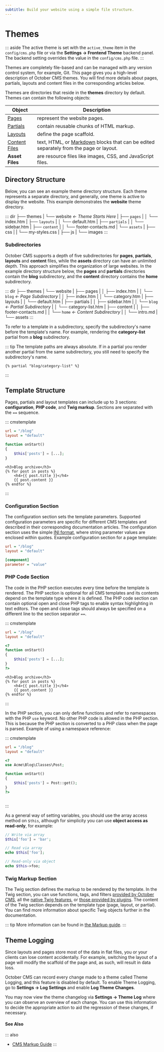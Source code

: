 ```yaml
---
subtitle: Build your website using a simple file structure.
---
```

# Themes

::: aside
The active theme is set with the `active_theme` item in the `config/cms.php` file or via the  **Settings → Frontend Theme** backend panel. The backend setting overrides the value in the `config/cms.php` file.
:::

Themes are completely file-based and can be managed with any version control system, for example, Git. This page gives you a high-level description of October CMS themes. You will find more details about pages, partials, layouts and content files in the corresponding articles below.

Themes are directories that reside in the **themes** directory by default. Themes can contain the following objects:

Object | Description
------------- | -------------
[Pages](./pages.md) | represent the website pages.
[Partials](./partials.md) | contain reusable chunks of HTML markup.
[Layouts](./layouts.md) | define the page scaffold.
[Content Files](./content.md) | text, HTML, or [Markdown](http://daringfireball.net/projects/markdown/syntax) blocks that can be edited separately from the page or layout.
**Asset Files** | are resource files like images, CSS, and JavaScript files.

## Directory Structure

Below, you can see an example theme directory structure. Each theme represents a separate directory, and generally, one theme is active to display the website. This example demonstrates the **website** theme directory.

::: dir
├── themes
|   └── website  _← Theme Starts Here_
|       ├── `pages`
|       │   └── index.htm
|       ├── `layouts`
|       │   └── default.htm
|       ├── `partials`
|       │   └── sidebar.htm
|       ├── `content`
|       │   └── footer-contacts.md
|       └── `assets`
|           ├── css
|           |   └── my-styles.css
|           ├── js
|           └── images
:::

### Subdirectories

October CMS supports a depth of five subdirectories for **pages**, **partials**, **layouts** and **content** files, while the **assets** directory can have an unlimited depth. This approach simplifies the organization of large websites. In the example directory structure below, the **pages** and **partials** directories contain the **blog** subdirectory, and the **content** directory contains the **home** subdirectory.

::: dir
├── themes
|   └── website
|       ├── pages
|       │   ├── index.htm
|       │   └── `blog`  _← Page Subdirectory_
|       │       ├── index.htm
|       │       └── category.htm
|       ├── layouts
|       │   └── default.htm
|       ├── partials
|       │   ├── sidebar.htm
|       │   └── `blog`  _← Partial Subdirectory_
|       │       └── category-list.htm
|       ├── content
|       │   ├── footer-contacts.md
|       │   └── `home`  _← Content Subdirectory_
|       │       └── intro.md
|       └── assets
:::

To refer to a template in a subdirectory, specify the subdirectory's name before the template's name. For example, rendering the **category-list** partial from a **blog** subdirectory.

::: tip
The template paths are always absolute. If in a partial you render another partial from the same subdirectory, you still need to specify the subdirectory's name.

```twig
{% partial "blog/category-list" %}
```
:::

## Template Structure

Pages, partials and layout templates can include up to 3 sections: **configuration**, **PHP code**, and **Twig markup**. Sections are separated with the `==` sequence.

::: cmstemplate
```ini
url = "/blog"
layout = "default"
```
```php
function onStart()
{
    $this['posts'] = [...];
}
```
```twig
<h3>Blog archive</h3>
{% for post in posts %}
    <h4>{{ post.title }}</h4>
    {{ post.content }}
{% endfor %}
```
:::

### Configuration Section

The configuration section sets the template parameters. Supported configuration parameters are specific for different CMS templates and described in their corresponding documentation articles. The configuration section uses the simple [INI format](http://en.wikipedia.org/wiki/INI_file), where string parameter values are enclosed within quotes. Example configuration section for a page template:

```ini
url = "/blog"
layout = "default"

[component]
parameter = "value"
```

### PHP Code Section

The code in the PHP section executes every time before the template is rendered. The PHP section is optional for all CMS templates and its contents depend on the template type where it is defined. The PHP code section can contain optional open and close PHP tags to enable syntax highlighting in text editors. The open and close tags should always be specified on a different line to the section separator `==`.

::: cmstemplate
```ini
url = "/blog"
layout = "default"
```
```php
<?
function onStart()
{
    $this['posts'] = [...];
}
?>
```
```twig
<h3>Blog archive</h3>
{% for post in posts %}
    <h4>{{ post.title }}</h4>
    {{ post.content }}
{% endfor %}
```
:::

In the PHP section, you can only define functions and refer to namespaces with the PHP `use` keyword. No other PHP code is allowed in the PHP section. This is because the PHP section is converted to a PHP class when the page is parsed. Example of using a namespace reference:

::: cmstemplate
```ini
url = "/blog"
layout = "default"
```
```php
<?
use Acme\Blog\Classes\Post;

function onStart()
{
    $this['posts'] = Post::get();
}
?>
```
```twig
```
:::

As a general way of setting variables, you should use the array access method on `$this`, although for simplicity you can use **object access as read-only**, for example:

```php
// Write via array
$this['foo'] = 'bar';

// Read via array
echo $this['foo'];

// Read-only via object
echo $this->foo;
```

### Twig Markup Section

The Twig section defines the markup to be rendered by the template. In the Twig section, you can use functions, tags, and filters [provided by October CMS](../../markup/templating.md), all the [native Twig features](https://twig.symfony.com/doc/), or [those provided by plugins](../../extend/twig-tags.md). The content of the Twig section depends on the template type (page, layout, or partial). You can find more information about specific Twig objects further in the documentation.

::: tip
More information can be found in [the Markup guide](../../markup/templating.md).
:::

## Theme Logging

Since layouts and pages store most of the data in flat files, you or your clients can lose content accidentally. For example, switching the layout of a page will modify the scaffold of the page and, as such, will result in data loss.

October CMS can record every change made to a theme called Theme Logging, and this feature is disabled by default. To enable Theme Logging, go to **Settings → Log Settings** and enable **Log Theme Changes**.

You may now view the theme changelog via **Settings → Theme Log** where you can observe an overview of each change. You can use this information to decide the appropriate action to aid the regression of these changes, if necessary.

#### See Also

::: also
* [CMS Markup Guide](../../markup/templating.md)
:::
